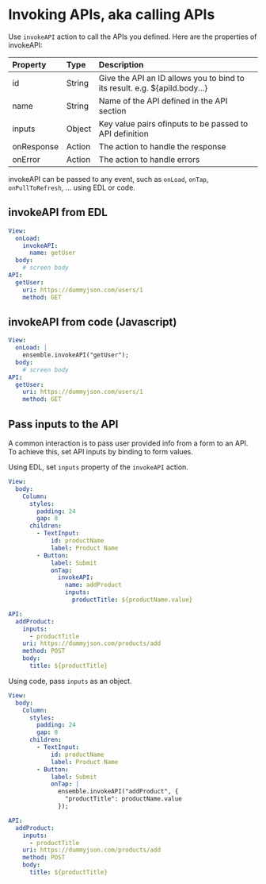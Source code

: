 # Invoking APIs, aka calling APIs

Use `invokeAPI` action to call the APIs you defined. Here are the properties of invokeAPI:

| Property   | Type   | Description                                                                |
| :--------- | :----- | :------------------------------------------------------------------------- |
| id         | String | Give the API an ID allows you to bind to its result. e.g. ${apiId.body...} |
| name       | String | Name of the API defined in the API section                                 |
| inputs     | Object | Key value pairs ofinputs to be passed to API definition                    |
| onResponse | Action | The action to handle the response                                          |
| onError    | Action | The action to handle errors                                                |


invokeAPI can be passed to any event, such as `onLoad`, `onTap`, `onPullToRefresh`, ... using EDL or code.


## invokeAPI from EDL

```yaml
View:
  onLoad:
    invokeAPI:
      name: getUser
  body:
    # screen body
API:
  getUser:
    uri: https://dummyjson.com/users/1
    method: GET
```


## invokeAPI from code (Javascript)

```yaml
View:
  onLoad: |
    ensemble.invokeAPI("getUser");
  body:
    # screen body
API:
  getUser:
    uri: https://dummyjson.com/users/1
    method: GET
```


## Pass inputs to the API

A common interaction is to pass user provided info from a form to an API. To achieve this, set API inputs by binding to form values.

Using EDL, set `inputs` property of the `invokeAPI` action.

```yaml
View:
  body:
    Column:
      styles:
        padding: 24
        gap: 8
      children:
        - TextInput:
            id: productName
            label: Product Name
        - Button:
            label: Submit
            onTap:
              invokeAPI:
                name: addProduct
                inputs:
                  productTitle: ${productName.value}

API:
  addProduct:
    inputs:
      - productTitle
    uri: https://dummyjson.com/products/add
    method: POST
    body: 
      title: ${productTitle}
```


Using code, pass `inputs` as an object.

```yaml
View:
  body:
    Column:
      styles:
        padding: 24
        gap: 8
      children:
        - TextInput:
            id: productName
            label: Product Name
        - Button:
            label: Submit
            onTap: |
              ensemble.invokeAPI("addProduct", {
                "productTitle": productName.value
              });

API:
  addProduct:
    inputs:
      - productTitle
    uri: https://dummyjson.com/products/add
    method: POST
    body: 
      title: ${productTitle}
```
